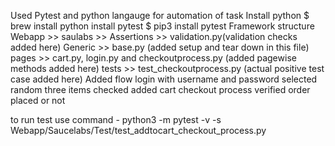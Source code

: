 Used Pytest and python langauge for automation of task 
Install python 
$ brew install python 
install pytest 
$ pip3 install pytest 
Framework structure 
Webapp >> saulabs >> 
Assertions >> validation.py(validation checks added here)
Generic >> base.py (added setup and tear down in this file)
pages >> cart.py, login.py and checkoutprocess.py (added pagewise methods added here)
tests >> test_checkoutprocess.py (actual positive test case added here)
Added flow 
login with username and password 
selected random three items 
checked added cart
checkout process 
verified order placed or not 

to run test use command - python3 -m pytest -v -s Webapp/Saucelabs/Test/test_addtocart_checkout_process.py
